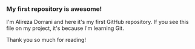 ### My first repository is awesome!

I'm Alireza Dorrani and here it's my first GitHub repository.
If you see this file on my project, it's because I'm learning Git.


Thank you so much for reading! 